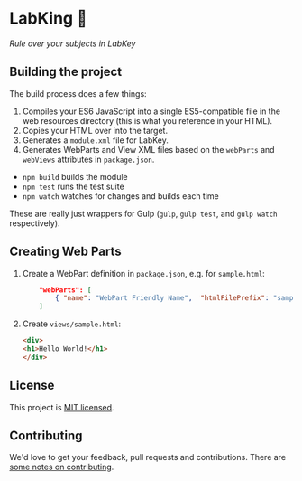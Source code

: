 # LabKing :crown:
_Rule over your subjects in LabKey_

## Building the project

The build process does a few things:

1. Compiles your ES6 JavaScript into a single ES5-compatible file in the web resources directory (this is what you reference in your HTML).
2. Copies your HTML over into the target.
2. Generates a `module.xml` file for LabKey.
3. Generates WebParts and View XML files based on the `webParts` and `webViews` attributes in `package.json`.

* `npm build` builds the module
* `npm test` runs the test suite
* `npm watch` watches for changes and builds each time

These are really just wrappers for Gulp (`gulp`, `gulp test`, and `gulp watch` respectively).

## Creating Web Parts

1. Create a WebPart definition in `package.json`, e.g. for `sample.html`:
    ```json
        "webParts": [
            { "name": "WebPart Friendly Name",  "htmlFilePrefix": "sample" }
        ]
    ```

2. Create `views/sample.html`:
    ```html
    <div>
    <h1>Hello World!</h1>
    </div>
    ```


## License

This project is [MIT licensed](https://github.com/spikeheap/labkey-subject-view/blob/master/LICENSE.md).

## Contributing

We'd love to get your feedback, pull requests and contributions. There are [some notes on contributing](https://github.com/spikeheap/labkey-subject-view/blob/master/CONTRIBUTING.md).